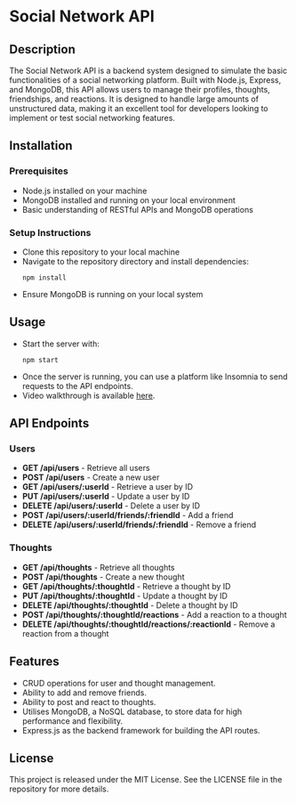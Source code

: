 # Social Network API

## Description

The Social Network API is a backend system designed to simulate the basic functionalities of a social networking platform. Built with Node.js, Express, and MongoDB, this API allows users to manage their profiles, thoughts, friendships, and reactions. It is designed to handle large amounts of unstructured data, making it an excellent tool for developers looking to implement or test social networking features.

## Installation

### Prerequisites
- Node.js installed on your machine
- MongoDB installed and running on your local environment
- Basic understanding of RESTful APIs and MongoDB operations

### Setup Instructions
- Clone this repository to your local machine
- Navigate to the repository directory and install dependencies:
  ```
  npm install
  ```
- Ensure MongoDB is running on your local system

## Usage
- Start the server with:
  ```
  npm start
  ```
- Once the server is running, you can use a platform like Insomnia to send requests to the API endpoints.
- Video walkthrough is available [here](https://vimeo.com/939597899?share=copy).

## API Endpoints

### Users
- **GET /api/users** - Retrieve all users
- **POST /api/users** - Create a new user
- **GET /api/users/:userId** - Retrieve a user by ID
- **PUT /api/users/:userId** - Update a user by ID
- **DELETE /api/users/:userId** - Delete a user by ID
- **POST /api/users/:userId/friends/:friendId** - Add a friend
- **DELETE /api/users/:userId/friends/:friendId** - Remove a friend

### Thoughts
- **GET /api/thoughts** - Retrieve all thoughts
- **POST /api/thoughts** - Create a new thought
- **GET /api/thoughts/:thoughtId** - Retrieve a thought by ID
- **PUT /api/thoughts/:thoughtId** - Update a thought by ID
- **DELETE /api/thoughts/:thoughtId** - Delete a thought by ID
- **POST /api/thoughts/:thoughtId/reactions** - Add a reaction to a thought
- **DELETE /api/thoughts/:thoughtId/reactions/:reactionId** - Remove a reaction from a thought

## Features
- CRUD operations for user and thought management.
- Ability to add and remove friends.
- Ability to post and react to thoughts.
- Utilises MongoDB, a NoSQL database, to store data for high performance and flexibility.
- Express.js as the backend framework for building the API routes.

## License
This project is released under the MIT License. See the LICENSE file in the repository for more details.
